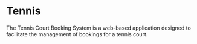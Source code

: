 # Tennis
The Tennis Court Booking System is a web-based application designed to facilitate the management of bookings for a tennis court.
